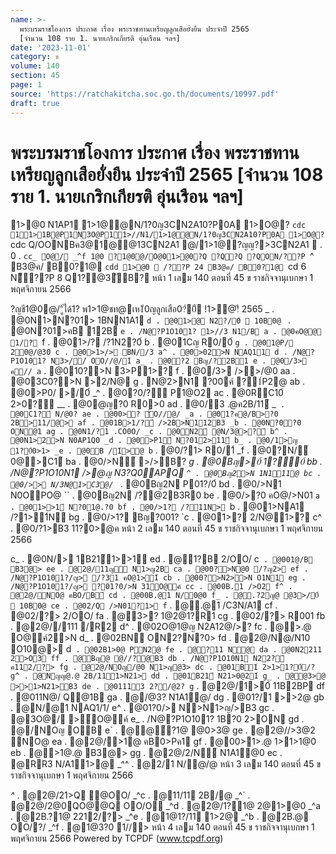 ```yaml
---
name: >-
  พระบรมราชโองการ ประกาศ เรื่อง พระราชทานเหรียญลูกเสือยั่งยืน ประจำปี 2565
  [จำนวน 108 ราย 1. นายเกริกเกียรติ อุ่นเรือน ฯลฯ]
date: '2023-11-01'
category: ข
volume: 140
section: 45
page: 1
source: 'https://ratchakitcha.soc.go.th/documents/10997.pdf'
draft: true
---
```


# พระบรมราชโองการ ประกาศ เรื่อง พระราชทานเหรียญลูกเสือยั่งยืน ประจำปี 2565 [จำนวน 108 ราย 1. นายเกริกเกียรติ อุ่นเรือน ฯลฯ]

1>@0 N1AP1 1>1@@N/1?0ญ3CN2A10?P0A 1>O@? `cdc 11>1B@P1N3O@P11>//N1/1>1@@N/1?0ญ3CN2A10?P0A 1>O@? `cdc Q/OONBค3@1@@13CN2A1 @/1>1@?ญญ?>3CN2A1  . 0 . `cc_ O@/ _^f 1@0 ?1@0@/O@01>@0?Q ?Q?Q ?QON/??P `^ B3@ค/ B0?1@ `cdd 1>@0  /??P 24 B3@ค/ B0?1@ `cd 6 N็??P 8 Q1?@3ัB? หน้า 1 เลม 140 ตอนที่ 45 ข ราชกิจจานุเบกษา 1 พฤศจิกายน 2566

?ญชี1@0@/"ู้ได้1? พ1>1@ชท@เห1ี0ญลูกเสือ0?่0ื !1>ํ@!ี 2565 _ . @0N1>N?01> 1BNN1A1 `d . @01>@ N2?/0์  10B0@ ` . @0N?01>คB 12B `e . /N@?P1O101? 1>//3 N1/B a . @0คO@@ 1/? `f . @01>/? /?1N2?0์ b . @01Cญ R0/0์ `g . @01@P/ 20@/@30์ c . @0>1>/> BN//3 a^ . @0>02>N NAQ11 d . /N@?P1O101? N3>//์ OO//@/1์ a_ . @0?2 Bญ/?2B1 e . @0/3> ค// a` . @010?>N 3>P1>? f . @0/3> />>/@0 aa . @03C0?>N >2/N@ g . N@2>N1 ?00ค์ ?1์P2@ ab . @0>P0/ >/0์ _^ . @0?0/?์ P1@O2 ac . @0RC10์ 2>0?์ __ . @0@ญ?0 R0>0 ad . @0/3 .@ค2B/11์ _` . @0C1?์ N/@0? ae . @00>? ั้O//@/ _a . @01?ค@/B>?0 2B>11/@> af . @01B>1/?์ />2B>N112B3 _b . @0N?0?0 ON@1 ag . @0N1/?1 .CO0O/ _c . @0N2์ @N/3@>?์ b^ . @0N1>2>N N0AP1Q0 _d . @0>P1์ N?012>11์ b_ . @0/1>ญ 1?0์0>1> _e . @0B /1์>@ b` . @0/?1> R0/1์ _f . @0?N/์ 0@>C1์ ba . @0/>N์ >/>B? _g . @0Bญ>0์ 1?0์ bb . /N@?P1O10N1 />@ญ N3?Q0APQ `^ . @0Bญ2>N 1N111@ bc . @0/>> N/3N@1>C3@/ `_ . @0Bญ2N P01?/0์ bd . @0/>N1 N0OPO@ `` . @0Bญ2N /?@2B3R0 be . @0/>?0 คO@/>N01 `a . @01>>1์ N?01@.?0 bf . @0/>1? /?11N> `b . @01>NA1 /?1>1์N bg . @0/>1? Bญ?001? `c . @01>? 2/N@1>? c^ . @0/?1>B3 11?0>@ค หน้า 2 เลม 140 ตอนที่ 45 ข ราชกิจจานุเบกษา 1 พฤศจิกายน 2566

c_ . @0N/> 1B21์1>>1์ ed . @1?B 2/OO/ c` . @001@/B B3@> ee . @2@/11ญ N1>ญ2B ca . @00?>N@0 /?ญ2> ef . /N@?P1O101?/ญ> /?31 คO@1>1์ cb . @00?>N2>>N O1N1 eg . /N@?P1O101?/ญ> ?01?0/>N 31O@ค์ cc . @00B.1 />O2 f^ . @2@/NO@ คBO/B์ cd . @00B.@1 N/0@0 f_ . @.?2ญ@ @3>/0์  10B0@ ce . @02/Q />N01?1> f` . @.@1 /C3N/A1 cf . @02/?> 2/OO/ fa . @3>? 1@2@1?R1 cg . @02/?> R001 fb . @2@//111 /R2 d^ . @02O@1@ญ N2A12@/>? fc . @>.@ O@ค์2>N d_ . @02BN ON2?N?0> fd . @2@/N@/N10 O10@> d` . @02B1>0@ PN2@ fe . @?11 N@ da . @0N2211 2>O3 ff . @Bญ@ @//?@B3 db . /N@?P1O10N1 N22?์ ค112/?> fg . @2@/NOญ/@0 N1>ญ@3> dc . @01B1์ 2>1>1?0์/? g^ . @Nญญ@.@ 2B/111>N21> dd . @01B21์ N21>0@21์ g_ . @@3>@ >>1>N21>B3 de . @01113 2?/@2? g` . @2@/1>0์ 11B2BP df . @011N@/ Q@1B ga . @/@3? N1A1@/ dg . @01?/1 >>2@ gb . @N/@1 NAQ1/1/ e^ . @01?0/> N>N1>ญ/>B3 gc . @3O@/ >์O@ค์ e_ . /N@?P1O101? 1B?0 2>ON gd . @/NOญ OB e` . @@์?1@ @0>3@ ge . @2@//>3@2 NO@ ea . @2@/>1@ คB0>Pค1 gf . @00>1>.@ 1>1>1@0 eb . @>1@.@ B3@> gg . @2@/2/N์ N1A1@0 ec . @RR3 N/A11>@ _^^ . @2/1 N/@/@ หน้า 3 เลม 140 ตอนที่ 45 ข ราชกิจจานุเบกษา 1 พฤศจิกายน 2566

_^_ . @2@/21>Q @OO/ _^c . @11/11 2B/@ _^` . @2@/2@0QO@@Q OO/O _^d . @2@/1?1@ 2@1>@0 _^a . @2B.?1@ 2212/?> _^e . @1@1?/11 1>2@ _^b . @2B.@ OO/?/ _^f . @1@3?0 1//> หน้า 4 เลม 140 ตอนที่ 45 ข ราชกิจจานุเบกษา 1 พฤศจิกายน 2566 Powered by TCPDF (www.tcpdf.org)
